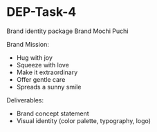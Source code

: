 # DEP-Task-4
Brand identity package
Brand Mochi Puchi

Brand Mission:

- Hug with joy
- Squeeze with love
- Make it extraordinary
- Offer gentle care
- Spreads a sunny smile
  
Deliverables:

- Brand concept statement
- Visual identity (color palette, typography, logo)

